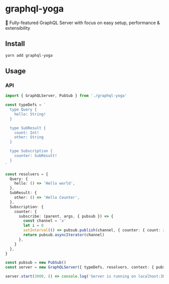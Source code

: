 # graphql-yoga
🧘 Fully-featured GraphQL Server with focus on easy setup, performance &amp; extensibility

## Install

```sh
yarn add graphql-yoga
```

## Usage

### API

```ts
import { GraphQLServer, PubSub } from './graphql-yoga'

const typeDefs = `
  type Query {
    hello: String!
  }

  type SubResult {
    count: Int!
    other: String
  }

  type Subscription {
    counter: SubResult!
  }
`

const resolvers = {
  Query: {
    hello: () => 'Hello world',
  },
  SubResult: {
    other: () => 'Hello Counter',
  },
  Subscription: {
    counter: {
      subscribe: (parent, args, { pubsub }) => {
        const channel = 'x'
        let i = 0
        setInterval(() => pubsub.publish(channel, { counter: { count: i++ } }), 2000)
        return pubsub.asyncIterator(channel)
      },
    }
  },
}

const pubsub = new PubSub()
const server = new GraphQLServer({ typeDefs, resolvers, context: { pubsub } })

server.start(3000, () => console.log('Server is running on localhost:3000'))
```